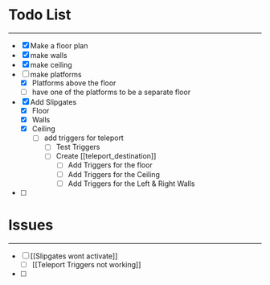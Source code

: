 # Todo List
---
- [x] Make a floor plan
- [x] make walls
- [x] make ceiling
- [ ] make platforms
	- [x] Platforms above the floor
	- [ ] have one of the platforms to be a separate floor
- [x] Add Slipgates
	- [x] Floor
	- [x] Walls
	- [x] Ceiling
		- [ ] add triggers for teleport
			- [ ] Test Triggers
			- [ ] Create [[teleport_destination]]
				- [ ] Add Triggers for the floor
				- [ ] Add Triggers for the Ceiling
				- [ ] Add Triggers for the Left & Right Walls
- [ ] 

# Issues
---
- [ ] [[Slipgates wont activate]]
	- [ ] [[Teleport Triggers not working]]
- [ ] 